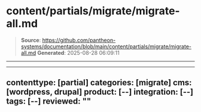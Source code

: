 # content/partials/migrate/migrate-all.md

> **Source**: https://github.com/pantheon-systems/documentation/blob/main/content/partials/migrate/migrate-all.md
> **Generated**: 2025-08-28 06:09:11

---

---
contenttype: [partial]
categories: [migrate]
cms: [wordpress, drupal]
product: [--]
integration: [--]
tags: [--]
reviewed: ""
---


<TabList>

<Tab title="WordPress" id="tab-1-id" active={true}>

<Partial file="migrate/migrate-wp.md" />

</Tab>

<Tab title="Drupal" id="tab-2-id">

<Partial file="migrate/migrate-drupal.md" />

</Tab>

</TabList>
